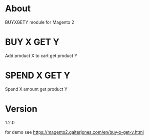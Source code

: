 # About
BUYXGETY module for Magento 2

# BUY X GET Y
Add product X to cart get product Y

# SPEND X GET Y
Spend X amount get product Y

# Version
1.2.0

for demo see https://magento2.gaiterjones.com/en/buy-x-get-y.html
